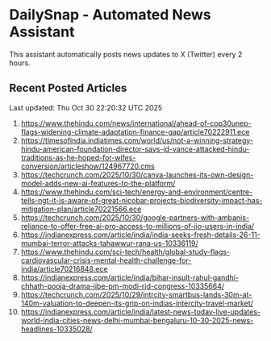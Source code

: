 # DailySnap - Automated News Assistant

This assistant automatically posts news updates to X (Twitter) every 2 hours.

## Recent Posted Articles

Last updated: Thu Oct 30 22:20:32 UTC 2025

1. https://www.thehindu.com/news/international/ahead-of-cop30unep-flags-widening-climate-adaptation-finance-gap/article70222911.ece
2. https://timesofindia.indiatimes.com/world/us/not-a-winning-strategy-hindu-american-foundation-director-says-jd-vance-attacked-hindu-traditions-as-he-hoped-for-wifes-conversion/articleshow/124967720.cms
3. https://techcrunch.com/2025/10/30/canva-launches-its-own-design-model-adds-new-ai-features-to-the-platform/
4. https://www.thehindu.com/sci-tech/energy-and-environment/centre-tells-ngt-it-is-aware-of-great-nicobar-projects-biodiversity-impact-has-mitigation-plan/article70221566.ece
5. https://techcrunch.com/2025/10/30/google-partners-with-ambanis-reliance-to-offer-free-ai-pro-access-to-millions-of-jio-users-in-india/
6. https://indianexpress.com/article/india/india-seeks-fresh-details-26-11-mumbai-terror-attacks-tahawwur-rana-us-10336119/
7. https://www.thehindu.com/sci-tech/health/global-study-flags-cardiovascular-crisis-mental-health-challenge-for-india/article70216848.ece
8. https://indianexpress.com/article/india/bihar-insult-rahul-gandhi-chhath-pooja-drama-jibe-pm-modi-rjd-congress-10335664/
9. https://techcrunch.com/2025/10/29/intrcity-smartbus-lands-30m-at-140m-valuation-to-deepen-its-grip-on-indias-intercity-travel-market/
10. https://indianexpress.com/article/india/latest-news-today-live-updates-world-india-cities-news-delhi-mumbai-bengaluru-10-30-2025-news-headlines-10335028/
